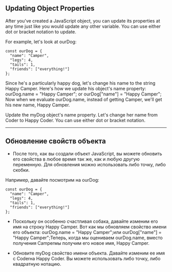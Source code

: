 ## Updating Object Properties

After you've created a JavaScript object, you can update its properties at any time just like you would update any other variable. You can use either dot or bracket notation to update.

For example, let's look at ourDog:

    const ourDog = {
      "name": "Camper",
      "legs": 4,
      "tails": 1,
      "friends": ["everything!"]
    };

Since he's a particularly happy dog, let's change his name to the string Happy Camper. Here's how we update his object's name property: ourDog.name = "Happy Camper"; or ourDog["name"] = "Happy Camper"; Now when we evaluate ourDog.name, instead of getting Camper, we'll get his new name, Happy Camper.


Update the myDog object's name property. Let's change her name from Coder to Happy Coder. You can use either dot or bracket notation.

<hr>


## Обновление свойств объекта

- После того, как вы создали объект JavaScript, вы можете обновить его свойства в любое время так же, как и любую другую переменную. Для обновления можно использовать либо точку, либо скобки.

Например, давайте посмотрим на ourDog:

    const ourDog = {
      "name": "Camper",
      "legs": 4,
      "tails": 1,
      "friends": ["everything!"]
    };

- Поскольку он особенно счастливая собака, давайте изменим его имя на строку Happy Camper. Вот как мы обновляем свойство имени его объекта: ourDog.name = "Happy Camper";или ourDog["name"] = "Happy Camper";Теперь, когда мы оцениваем ourDog.name, вместо получения Camperмы получим его новое имя, Happy Camper.

- Обновите myDog свойство имени объекта. Давайте изменим ее имя с Coderна Happy Coder. Вы можете использовать либо точку, либо квадратную нотацию.
